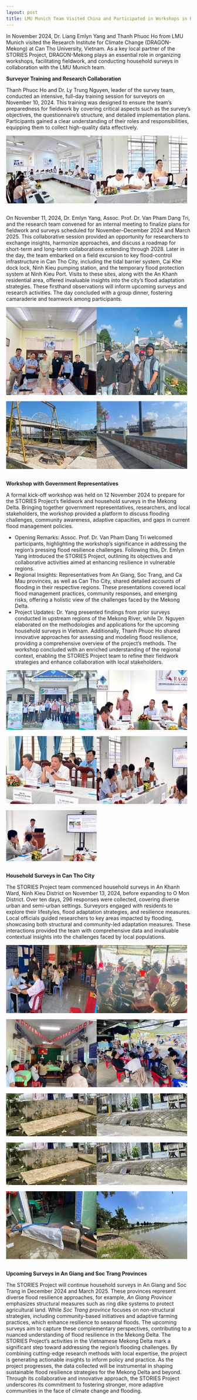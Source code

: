 ```yaml
---
layout: post
title: LMU Munich Team Visited China and Participated in Workshops in Beijing and Shanghai
---
```


In November 2024, Dr. Liang Emlyn Yang and Thanh Phuoc Ho from LMU Munich visited the Research Institute for Climate Change (DRAGON-Mekong) at Can Tho University, Vietnam. As a key local partner of the STORIES Project, DRAGON-Mekong plays an essential role in organizing workshops, facilitating fieldwork, and conducting household surveys in collaboration with the LMU Munich team.

**Surveyor Training and Research Collaboration**

Thanh Phuoc Ho and Dr. Ly Trung Nguyen, leader of the survey team, conducted an intensive, full-day training session for surveyors on November 10, 2024. This training was designed to ensure the team’s preparedness for fieldwork by covering critical aspects such as the survey’s objectives, the questionnaire’s structure, and detailed implementation plans. Participants gained a clear understanding of their roles and responsibilities, equipping them to collect high-quality data effectively.

<div style="display: flex;">
  <img src="/assets/images/content/vn-1.jpg" style="width: 49%;">
  <img src="/assets/images/content/vn-2.jpg" style="width: 49%;">
</div>
<br>

On November 11, 2024, Dr. Emlyn Yang, Assoc. Prof. Dr. Van Pham Dang Tri, and the research team convened for an internal meeting to finalize plans for fieldwork and surveys scheduled for November–December 2024 and March 2025. This collaborative session provided an opportunity for researchers to exchange insights, harmonize approaches, and discuss a roadmap for short-term and long-term collaborations extending through 2028. Later in the day, the team embarked on a field excursion to key flood-control infrastructure in Can Tho City, including the tidal barrier system, Cai Khe dock lock, Ninh Kieu pumping station, and the temporary flood protection system at Ninh Kieu Port. Visits to these sites, along with the An Khanh residential area, offered invaluable insights into the city’s flood adaptation strategies. These firsthand observations will inform upcoming surveys and research activities. The day concluded with a group dinner, fostering camaraderie and teamwork among participants.

<div style="display: flex;">
  <img src="/assets/images/content/vn-3.jpg" style="width: 49%;">
  <img src="/assets/images/content/vn-4.jpg" style="width: 49%;">
</div>
<br>
<div style="display: flex;">
  <img src="/assets/images/content/vn-5.jpg" style="width: 49%;">
  <img src="/assets/images/content/vn-6.jpg" style="width: 49%;">
</div>
<br>

**Workshop with Government Representatives**

A formal kick-off workshop was held on 12 November 2024 to prepare for the STORIES Project’s fieldwork and household surveys in the Mekong Delta. Bringing together government representatives, researchers, and local stakeholders, the workshop provided a platform to discuss flooding challenges, community awareness, adaptive capacities, and gaps in current flood management policies.
-	Opening Remarks: Assoc. Prof. Dr. Van Pham Dang Tri welcomed participants, highlighting the workshop’s significance in addressing the region’s pressing flood resilience challenges. Following this, Dr. Emlyn Yang introduced the STORIES Project, outlining its objectives and collaborative activities aimed at enhancing resilience in vulnerable regions.
-	Regional Insights: Representatives from An Giang, Soc Trang, and Ca Mau provinces, as well as Can Tho City, shared detailed accounts of flooding in their respective regions. These presentations covered local flood management practices, community responses, and emerging risks, offering a holistic view of the challenges faced by the Mekong Delta.
-	Project Updates: Dr. Yang presented findings from prior surveys conducted in upstream regions of the Mekong River, while Dr. Nguyen elaborated on the methodologies and applications for the upcoming household surveys in Vietnam. Additionally, Thanh Phuoc Ho shared innovative approaches for assessing and modeling flood resilience, providing a comprehensive overview of the project’s methods.
The workshop concluded with an enriched understanding of the regional context, enabling the STORIES Project team to refine their fieldwork strategies and enhance collaboration with local stakeholders.

<div style="display: flex;">
  <img src="/assets/images/content/vn-7.jpg" style="width: 49%;">
  <img src="/assets/images/content/vn-8.jpg" style="width: 49%;">
</div>
<br>
<div style="display: flex;">
  <img src="/assets/images/content/vn-9.jpg" style="width: 49%;">
  <img src="/assets/images/content/vn-10.jpg" style="width: 49%;">
</div>
<br>
<div style="display: flex;">
  <img src="/assets/images/content/vn-11.jpg" style="width: 49%;">
</div>
<br>


**Household Surveys in Can Tho City**

The STORIES Project team commenced household surveys in An Khanh Ward, Ninh Kieu District on November 13, 2024, before expanding to O Mon District. Over ten days, 296 responses were collected, covering diverse urban and semi-urban settings. Surveyors engaged with residents to explore their lifestyles, flood adaptation strategies, and resilience measures. Local officials guided researchers to key areas impacted by flooding, showcasing both structural and community-led adaptation measures. These interactions provided the team with comprehensive data and invaluable contextual insights into the challenges faced by local populations.

<div style="display: flex;">
  <img src="/assets/images/content/vn-12.jpg" style="width: 49%;">
  <img src="/assets/images/content/vn-13.jpg" style="width: 49%;">
</div>
<br>
<div style="display: flex;">
  <img src="/assets/images/content/vn-14.jpg" style="width: 49%;">
  <img src="/assets/images/content/vn-15.jpg" style="width: 49%;">
</div>
<br>
<div style="display: flex;">
  <img src="/assets/images/content/vn-16.jpg" style="width: 49%;">
  <img src="/assets/images/content/vn-17.jpg" style="width: 49%;">
</div>
<br>
<div style="display: flex;">
  <img src="/assets/images/content/vn-16.jpg" style="width: 49%;">
  <img src="/assets/images/content/vn-17.jpg" style="width: 49%;">
</div>
<br>
<div style="display: flex;">
  <img src="/assets/images/content/vn-18.jpg" style="width: 49%;">
  <img src="/assets/images/content/vn-19.jpg" style="width: 49%;">
</div>
<br>

**Upcoming Surveys in An Giang and Soc Trang Provinces**

The STORIES Project will continue household surveys in An Giang and Soc Trang in December 2024 and March 2025. These provinces represent diverse flood resilience approaches, for example, *An Giang Province* emphasizes structural measures such as ring dike systems to protect agricultural land. While *Soc Trang province* focuses on non-structural strategies, including community-based initiatives and adaptive farming practices, which enhance resilience to seasonal floods. The upcoming surveys aim to capture these complementary perspectives, contributing to a nuanced understanding of flood resilience in the Mekong Delta.
The STORIES Project’s activities in the Vietnamese Mekong Delta mark a significant step toward addressing the region’s flooding challenges. By combining cutting-edge research methods with local expertise, the project is generating actionable insights to inform policy and practice. As the project progresses, the data collected will be instrumental in shaping sustainable flood resilience strategies for the Mekong Delta and beyond. Through its collaborative and innovative approach, the STORIES Project underscores its commitment to fostering stronger, more adaptive communities in the face of climate change and flooding.
